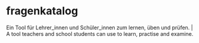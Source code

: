 # fragenkatalog
Ein Tool für Lehrer_innen und Schüler_innen zum lernen, üben und prüfen. | A tool teachers and school students can use to learn, practise and examine.
